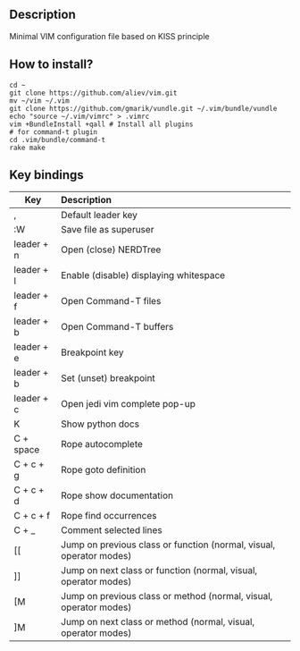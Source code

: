 ## Description

Minimal VIM configuration file based on KISS principle

## How to install?

```
cd ~
git clone https://github.com/aliev/vim.git
mv ~/vim ~/.vim
git clone https://github.com/gmarik/vundle.git ~/.vim/bundle/vundle
echo "source ~/.vim/vimrc" > .vimrc
vim +BundleInstall +qall # Install all plugins
# for command-t plugin
cd .vim/bundle/command-t
rake make
```

## Key bindings

| Key        | Description
| ---------- |:---------------------------------------------------------------
| ,          | Default leader key
| :W         | Save file as superuser
| leader + n | Open (close) NERDTree
| leader + l | Enable (disable) displaying whitespace
| leader + f | Open Command-T files
| leader + b | Open Command-T buffers
| leader + e | Breakpoint key
| leader + b | Set (unset) breakpoint
| leader + c | Open jedi vim complete pop-up
| K          | Show python docs
| C + space  | Rope autocomplete
| C + c + g  | Rope goto definition
| C + c + d  | Rope show documentation
| C + c + f  | Rope find occurrences
| C + _      | Comment selected lines
| [[         | Jump on previous class or function (normal, visual, operator modes)
| ]]         | Jump on next class or function (normal, visual, operator modes)
| [M         | Jump on previous class or method (normal, visual, operator modes)
| ]M         | Jump on next class or method (normal, visual, operator modes)
